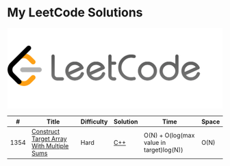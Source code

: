 # My LeetCode Solutions  
![cover](cover.png)

| # | Title | Difficulty | Solution | Time | Space |
|---| ----- | ---------- | -------- | ---- | ----- |
|1354|[Construct Target Array With Multiple Sums](https://leetcode.com/problems/construct-target-array-with-multiple-sums/) |Hard|[C++](1354.cpp)|O(N) + O(log(max value in target)log(N))|O(N)|